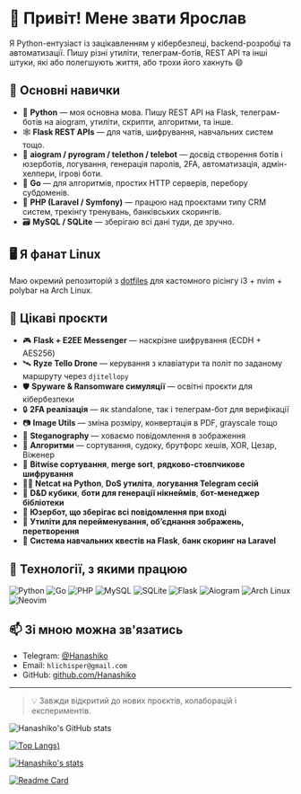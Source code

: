 # 👋 Привіт! Мене звати Ярослав

Я Python-ентузіаст із зацікавленням у кібербезпеці, backend-розробці та автоматизації. Пишу різні утиліти, телеграм-ботів, REST API та інші штуки, які або полегшують життя, або трохи його хакнуть 😄

## 🧠 Основні навички

- 🐍 **Python** — моя основна мова. Пишу REST API на Flask, телеграм-ботів на aiogram, утиліти, скрипти, алгоритми, та інше.
- 🕸️ **Flask REST APIs** — для чатів, шифрування, навчальних систем тощо.
- 🤖 **aiogram / pyrogram / telethon / telebot** — досвід створення ботів і юзерботів, логування, генерація паролів, 2FA, автоматизація, адмін-хелпери, ігрові боти.
- 🐹 **Go** — для алгоритмів, простих HTTP серверів, перебору субдоменів.
- 🐘 **PHP (Laravel / Symfony)** — працюю над проєктами типу CRM систем, трекінгу тренувань, банківських скорингів.
- 🗃️ **MySQL / SQLite** — зберігаю всі дані туди, де зручно.

## 🖥️ Я фанат Linux

Маю окремий репозиторій з [dotfiles](https://github.com/Hanashiko/dotfiles) для кастомного рісінгу i3 + nvim + polybar на Arch Linux.

## 🚁 Цікаві проєкти

- 🎮 **Flask + E2EE Messenger** — наскрізне шифрування (ECDH + AES256)
- 🛰️ **Ryze Tello Drone** — керування з клавіатури та політ по заданому маршруту через `djitellopy`
- 🛡️ **Spyware & Ransomware симуляції** — освітні проєкти для кібербезпеки
- 🔒 **2FA реалізація** — як standalone, так і телеграм-бот для верифікації
- 📷 **Image Utils** — зміна розміру, конвертація в PDF, grayscale тощо
- 🤫 **Steganography** — ховаємо повідомлення в зображення
- 🧠 **Алгоритми** — сортування, судоку, брутфорс хешів, XOR, Цезар, Віженер
- 🧬 **Bitwise сортування**, **merge sort**, **рядково-стовпчикове шифрування**
- 🕵️‍♂️ **Netcat на Python**, **DoS утиліта**, **логування Telegram сесій**
- 🎲 **D&D кубики**, **боти для генерації нікнеймів**, **бот-менеджер бібліотеки**
- 🔐 **Юзербот, що зберігає всі повідомлення при вході**
- 📂 **Утиліти для перейменування, об’єднання зображень, перетворення**
- 🧠 **Система навчальних квестів на Flask**, **банк скоринг на Laravel**

## 🧰 Технології, з якими працюю

![Python](https://img.shields.io/badge/-Python-3776AB?logo=python&logoColor=fff&style=flat)
![Go](https://img.shields.io/badge/-Go-00ADD8?logo=go&logoColor=fff&style=flat)
![PHP](https://img.shields.io/badge/-PHP-777BB4?logo=php&logoColor=fff&style=flat)
![MySQL](https://img.shields.io/badge/-MySQL-4479A1?logo=mysql&logoColor=fff&style=flat)
![SQLite](https://img.shields.io/badge/-SQLite-003B57?logo=sqlite&logoColor=fff&style=flat)
![Flask](https://img.shields.io/badge/-Flask-000000?logo=flask&logoColor=white&style=flat)
![Aiogram](https://img.shields.io/badge/-Aiogram-2D2D2D?style=flat&logo=telegram&logoColor=white)
![Arch Linux](https://img.shields.io/badge/-Arch_Linux-1793D1?logo=arch-linux&logoColor=white&style=flat)
![Neovim](https://img.shields.io/badge/-Neovim-57A143?logo=neovim&logoColor=white&style=flat)

## 📫 Зі мною можна зв'язатись

- Telegram: [@Hanashiko](https://t.me/Hanashiko)
- Email: `hlichisper@gmail.com`
- GitHub: [github.com/Hanashiko](https://github.com/Hanashiko)

---

> 💡 Завжди відкритий до нових проєктів, колаборацій і експериментів.

![Hanashiko's GitHub stats](https://github-readme-stats.vercel.app/api?username=hanashiko&show_icons=true&theme=radical&show=reviews,discussions_started,discussions_answered,prs_merged,prs_merged_percentage)

[![Top Langs](https://github-readme-stats.vercel.app/api/top-langs/?username=hanashiko&layout=donut-vertical&theme=radical))](https://github.com/hanashiko/github-readme-stats)

[![Hanashiko's stats](https://github-readme-stats.vercel.app/api/wakatime?username=hanashiko)](https://github.com/hanashiko/github-readme-stats)

[![Readme Card](https://github-readme-stats.vercel.app/api/pin/?username=hanashiko&repo=github-readme-stats)](https://github.com/hanashiko/github-readme-stats)
